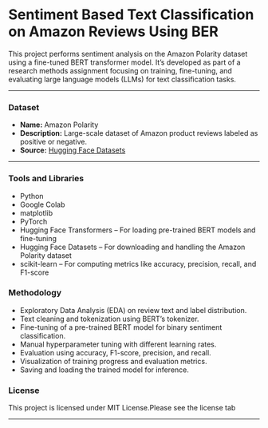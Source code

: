 # Sentiment Based Text Classification on Amazon Reviews Using BER

This project performs sentiment analysis on the Amazon Polarity dataset using a fine-tuned BERT transformer model.
It’s developed as part of a research methods assignment focusing on training, fine-tuning, and evaluating large language models (LLMs) for text classification tasks.

---

###  Dataset

- **Name:** Amazon Polarity
- **Description:** Large-scale dataset of Amazon product reviews labeled as positive or negative.
- **Source:** [Hugging Face Datasets](https://huggingface.co/datasets/mteb/amazon_polarity)

---

### Tools and Libraries 

- Python 
- Google Colab 
- matplotlib
- PyTorch
- Hugging Face Transformers – For loading pre-trained BERT models and fine-tuning
- Hugging Face Datasets – For downloading and handling the Amazon Polarity dataset
- scikit-learn – For computing metrics like accuracy, precision, recall, and F1-score




###  Methodology

- Exploratory Data Analysis (EDA) on review text and label distribution.
- Text cleaning and tokenization using BERT’s tokenizer.
- Fine-tuning of a pre-trained BERT model for binary sentiment classification.
- Manual hyperparameter tuning with different learning rates.
- Evaluation using accuracy, F1-score, precision, and recall.
- Visualization of training progress and evaluation metrics.
- Saving and loading the trained model for inference.


### License

This project is licensed under MIT License.Please see the license tab 

---

